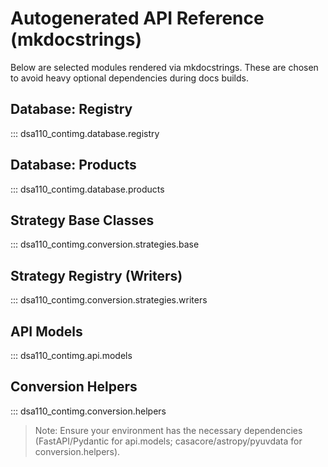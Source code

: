 # Autogenerated API Reference (mkdocstrings)

Below are selected modules rendered via mkdocstrings. These are chosen to avoid heavy optional dependencies during docs builds.

## Database: Registry

::: dsa110_contimg.database.registry

## Database: Products

::: dsa110_contimg.database.products

## Strategy Base Classes

::: dsa110_contimg.conversion.strategies.base

## Strategy Registry (Writers)

::: dsa110_contimg.conversion.strategies.writers

## API Models

::: dsa110_contimg.api.models

## Conversion Helpers

::: dsa110_contimg.conversion.helpers

> Note: Ensure your environment has the necessary dependencies (FastAPI/Pydantic for api.models; casacore/astropy/pyuvdata for conversion.helpers).
